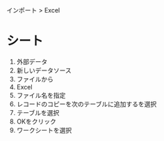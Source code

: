 インポート > Excel
# シート
1. 外部データ
2. 新しいデータソース
3. ファイルから
4. Excel
5. ファイル名を指定
6. レコードのコピーを次のテーブルに追加するを選択
7. テーブルを選択
8. OKをクリック
9. ワークシートを選択
